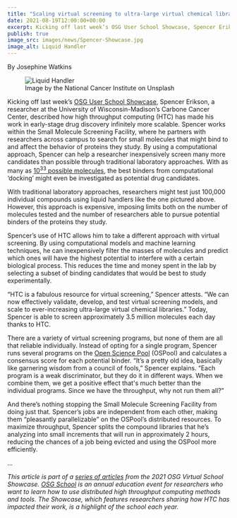 ```yaml
---
title: "Scaling virtual screening to ultra-large virtual chemical libraries" 
date: 2021-08-19T12:00:00+00:00
excerpt: Kicking off last week’s OSG User School Showcase, Spencer Erikson, a researcher at the University of Wisconsin-Madison’s Carbone Cancer Center, described how high throughput computing (HTC) has made his work in early-stage drug discovery infinitely more scalable.
publish: true
image_src: images/news/Spencer-Showcase.jpg
image_alt: Liquid Handler 
--- 
```


By Josephine Watkins

<figure>
  <img src="{{ '/images/news/Spencer-Showcase.jpg' | relative_url }}" alt="Liquid Handler"/>
  <figcaption class="figure-caption">Image by the National Cancer Institute on Unsplash<br/></figcaption>
</figure>

Kicking off last week’s [OSG User School Showcase](), Spencer Erikson, a researcher at the University of Wisconsin-Madison’s Carbone Cancer Center, described how high throughput computing (HTC) has made his work in early-stage drug discovery infinitely more scalable. Spencer works within the Small Molecule Screening Facility, where he partners with researchers across campus to search for small molecules that might bind to and affect the behavior of proteins they study. By using a computational approach, Spencer can help a researcher inexpensively screen many more candidates than possible through traditional laboratory approaches. With as many as [10<sup>33</sup> possible molecules](https://doi.org/10.1007/s10822-013-9672-4), the best binders from computational ‘docking’ might even be investigated as potential drug candidates.

With traditional laboratory approaches, researchers might test just 100,000 individual compounds using liquid handlers like the one pictured above. However, this approach is expensive, imposing limits both on the number of molecules tested and the number of researchers able to pursue potential binders of the proteins they study.

Spencer’s use of HTC allows him to take a different approach with virtual screening. By using computational models and machine learning techniques, he can inexpensively filter the masses of molecules and predict which ones will have the highest potential to interfere with a certain biological process. This reduces the time and money spent in the lab by selecting a subset of binding candidates that would be best to study experimentally. 

“HTC is a fabulous resource for virtual screening,” Spencer attests. “We can now effectively validate, develop, and test virtual screening models, and scale to ever-increasing ultra-large virtual chemical libraries.” Today, Spencer is able to screen approximately 3.5 million molecules each day thanks to HTC.

There are a variety of virtual screening programs, but none of them are all that reliable individually. Instead of opting for a single program, Spencer runs several programs on the [Open Science Pool](https://opensciencegrid.org/about/open_science_pool/) (OSPool) and calculates a consensus score for each potential binder. “It’s a pretty old idea, basically like garnering wisdom from a council of fools,” Spencer explains. “Each program is a weak discriminator, but they do it in different ways. When we combine them, we get a positive effect that's much better than the individual programs. Since we have the throughput, why not run them all?”

And there’s nothing stopping the Small Molecule Screening Facility from doing just that. Spencer’s jobs are independent from each other, making them “pleasantly parallelizable” on the OSPool’s distributed resources. To maximize throughput, Spencer splits the compound libraries that he’s analyzing into small increments that will run in approximately 2 hours, reducing the chances of a job being evicted and using the OSPool more efficiently.

...

*This article is part of a [series of articles]() from the 2021 OSG Virtual School Showcase. [OSG School](https://opensciencegrid.org/virtual-school-2021/) is an annual education event for researchers who want to learn how to use distributed high throughput computing methods and tools. The Showcase, which features researchers sharing how HTC has impacted their work, is a highlight of the school each year.*

